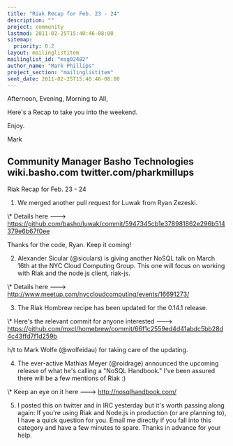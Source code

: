 ```yaml
---
title: "Riak Recap for Feb. 23 - 24"
description: ""
project: community
lastmod: 2011-02-25T15:40:46-08:00
sitemap:
  priority: 0.2
layout: mailinglistitem
mailinglist_id: "msg02482"
author_name: "Mark Phillips"
project_section: "mailinglistitem"
sent_date: 2011-02-25T15:40:46-08:00
---
```



Afternoon, Evening, Morning to All,

Here's a Recap to take you into the weekend.

Enjoy.

Mark

Community Manager
Basho Technologies
wiki.basho.com
twitter.com/pharkmillups
----

Riak Recap for Feb. 23 - 24

1) We merged another pull request for Luwak from Ryan Zezeski.

\\* Details here ---&gt;
https://github.com/basho/luwak/commit/5947345cb1e378981862e296b514379e6b67f0ee

Thanks for the code, Ryan. Keep it coming!

2) Alexander Sicular (@siculars) is giving another NoSQL talk on March
16th at the NYC Cloud Computing Group. This one will focus on working
with Riak and the node.js client, riak-js.

\\* Details here ---&gt; http://www.meetup.com/nyccloudcomputing/events/16691273/

3) The Riak Hombrew recipe has been updated for the 0.14.1 release.

\\* Here's the relevant commit for anyone interested ---&gt;
https://github.com/mxcl/homebrew/commit/66f1c2559ed4d41abdc5bb28d4c43ffd7f1d259b

h/t to Mark Wolfe (@wolfeidau) for taking care of the updating.

4) The ever-active Mathias Meyer (@roidrage) announced the upcoming
release of what he's calling a "NoSQL Handbook." I've been assured
there will be a few mentions of Riak :)

\\* Keep an eye on it here ---&gt; http://nosqlhandbook.com/

5) I posted this on twitter and in IRC yesterday but it's worth
passing along again: If you're using Riak and Node.js in production
(or are planning to), I have a quick question for you. Email me
directly if you fall into this category and have a few minutes to
spare. Thanks in advance for your help.

